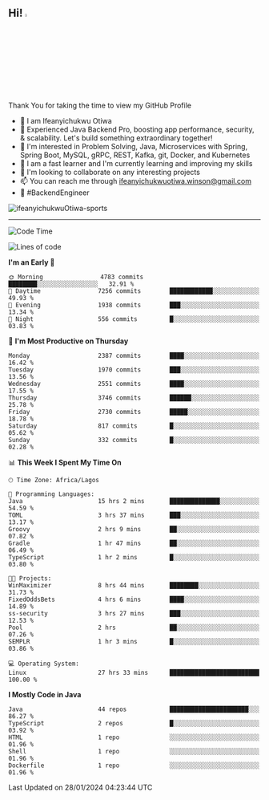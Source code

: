 <!-- BLOG-POST-LIST:START --><!-- BLOG-POST-LIST:END -->

## Hi! <img src="https://media.giphy.com/media/hvRJCLFzcasrR4ia7z/giphy.gif" width="4%"> 

Thank You for taking the time to view my GitHub Profile

- 👋 I am Ifeanyichukwu Otiwa
- 🚀 Experienced Java Backend Pro, boosting app performance, security, & scalability. Let's build something extraordinary together!
- 👀 I'm interested in Problem Solving, Java, Microservices with Spring, Spring Boot, MySQL, gRPC, REST, Kafka, git, Docker, and Kubernetes
- 🌱 I am a fast learner and I'm currently learning and improving my skills
- 💞️ I'm looking to collaborate on any interesting projects
- 📫 You can reach me through ifeanyichukwuotiwa.winson@gmail.com
- 🚀 #BackendEngineer

<p align="left" marginTop="10px"> <img src="https://komarev.com/ghpvc/?username=ifeanyichukwuOtiwa-sports&label=Profile%20views&color=0e75b6&style=for-the-badge" alt="ifeanyichukwuOtiwa-sports" /> </p>

***

<!--START_SECTION:waka-->
![Code Time](http://img.shields.io/badge/Code%20Time-2%2C171%20hrs%2028%20mins-blue)

![Lines of code](https://img.shields.io/badge/From%20Hello%20World%20I%27ve%20Written-4.9%20million%20lines%20of%20code-blue)

**I'm an Early 🐤** 

```text
🌞 Morning                4783 commits        ████████░░░░░░░░░░░░░░░░░   32.91 % 
🌆 Daytime                7256 commits        ████████████░░░░░░░░░░░░░   49.93 % 
🌃 Evening                1938 commits        ███░░░░░░░░░░░░░░░░░░░░░░   13.34 % 
🌙 Night                  556 commits         █░░░░░░░░░░░░░░░░░░░░░░░░   03.83 % 
```
📅 **I'm Most Productive on Thursday** 

```text
Monday                   2387 commits        ████░░░░░░░░░░░░░░░░░░░░░   16.42 % 
Tuesday                  1970 commits        ███░░░░░░░░░░░░░░░░░░░░░░   13.56 % 
Wednesday                2551 commits        ████░░░░░░░░░░░░░░░░░░░░░   17.55 % 
Thursday                 3746 commits        ██████░░░░░░░░░░░░░░░░░░░   25.78 % 
Friday                   2730 commits        █████░░░░░░░░░░░░░░░░░░░░   18.78 % 
Saturday                 817 commits         █░░░░░░░░░░░░░░░░░░░░░░░░   05.62 % 
Sunday                   332 commits         █░░░░░░░░░░░░░░░░░░░░░░░░   02.28 % 
```


📊 **This Week I Spent My Time On** 

```text
🕑︎ Time Zone: Africa/Lagos

💬 Programming Languages: 
Java                     15 hrs 2 mins       ██████████████░░░░░░░░░░░   54.59 % 
TOML                     3 hrs 37 mins       ███░░░░░░░░░░░░░░░░░░░░░░   13.17 % 
Groovy                   2 hrs 9 mins        ██░░░░░░░░░░░░░░░░░░░░░░░   07.82 % 
Gradle                   1 hr 47 mins        ██░░░░░░░░░░░░░░░░░░░░░░░   06.49 % 
TypeScript               1 hr 2 mins         █░░░░░░░░░░░░░░░░░░░░░░░░   03.80 % 

🐱‍💻 Projects: 
WinMaximizer             8 hrs 44 mins       ████████░░░░░░░░░░░░░░░░░   31.73 % 
FixedOddsBets            4 hrs 6 mins        ████░░░░░░░░░░░░░░░░░░░░░   14.89 % 
ss-security              3 hrs 27 mins       ███░░░░░░░░░░░░░░░░░░░░░░   12.53 % 
Pool                     2 hrs               ██░░░░░░░░░░░░░░░░░░░░░░░   07.26 % 
SEMPLR                   1 hr 3 mins         █░░░░░░░░░░░░░░░░░░░░░░░░   03.86 % 

💻 Operating System: 
Linux                    27 hrs 33 mins      █████████████████████████   100.00 % 
```

**I Mostly Code in Java** 

```text
Java                     44 repos            ██████████████████████░░░   86.27 % 
TypeScript               2 repos             █░░░░░░░░░░░░░░░░░░░░░░░░   03.92 % 
HTML                     1 repo              ░░░░░░░░░░░░░░░░░░░░░░░░░   01.96 % 
Shell                    1 repo              ░░░░░░░░░░░░░░░░░░░░░░░░░   01.96 % 
Dockerfile               1 repo              ░░░░░░░░░░░░░░░░░░░░░░░░░   01.96 % 
```




 Last Updated on 28/01/2024 04:23:44 UTC
<!--END_SECTION:waka-->

<!--
<p align="center">
![trophy](https://github-profile-trophy.vercel.app/?username=ifeanyichukwuOtiwa-sports&theme=onedark) (https://github.com/ryo-ma/github-profile-trophy)
</p>
-->

<!---
ifeanyi-otiwa/ifeanyi-otiwa is a ✨ special ✨ repository because its `README.md` (this file) appears on your GitHub profile.
You can click the Preview link to take a look at your changes.
--->
